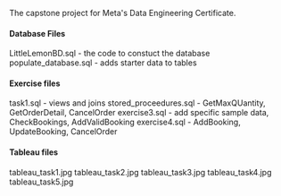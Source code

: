 The capstone project for Meta's Data Engineering Certificate.

#### Database Files
LittleLemonBD.sql - the code to constuct the database
populate_database.sql - adds starter data to tables

#### Exercise files
task1.sql - views and joins
stored_proceedures.sql - GetMaxQUantity, GetOrderDetail, CancelOrder
exercise3.sql - add specific sample data, CheckBookings, AddValidBooking
exercise4.sql - AddBooking, UpdateBooking, CancelOrder

#### Tableau files
tableau_task1.jpg
tableau_task2.jpg
tableau_task3.jpg
tableau_task4.jpg
tableau_task5.jpg